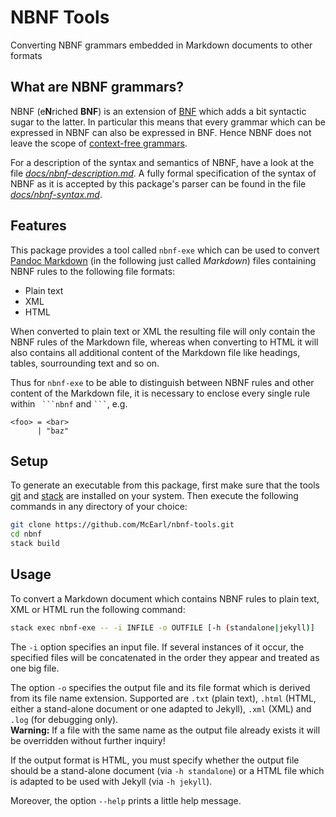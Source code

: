 # NBNF Tools

Converting NBNF grammars embedded in Markdown documents to other formats


## What are NBNF grammars?

NBNF (e**N**riched **BNF**) is an extension of [BNF][1] which adds a bit
syntactic sugar to the latter. In particular this means that every grammar which
can be expressed in NBNF can also be expressed in BNF. Hence NBNF does not leave
the scope of [context-free grammars][2].

For a description of the syntax and semantics of NBNF, have a look at the file
[_docs/nbnf-description.md_](./docs/nbnf-desctiption.md). A fully formal
specification of the syntax of NBNF as it is accepted by this package's parser
can be found in the file [_docs/nbnf-syntax.md_](./docs/nbnf-syntax.md).


## Features

This package provides a tool called `nbnf-exe` which can be used to convert
[Pandoc Markdown][3] (in the following just called _Markdown_) files containing
NBNF rules to the following file formats:

  * Plain text
  * XML
  * HTML

When converted to plain text or XML the resulting file will only contain the
NBNF rules of the Markdown file, whereas when converting to HTML it will also
contains all additional content of the Markdown file like headings, tables,
sourrounding text and so on.

Thus for `nbnf-exe` to be able to distinguish between NBNF rules and other
content of the Markdown file, it is necessary to enclose every single rule
within ` ```nbnf` and ` ``` `, e.g.

```nbnf
<foo> = <bar>
      | "baz"
```


## Setup

To generate an executable from this package, first make sure that the tools
[git][4] and [stack][5] are installed on your system. Then execute the following
commands in any directory of your choice:

```sh
git clone https://github.com/McEarl/nbnf-tools.git
cd nbnf
stack build
```


## Usage

To convert a Markdown document which contains NBNF rules to plain text, XML or
HTML run the following command:

```sh
stack exec nbnf-exe -- -i INFILE -o OUTFILE [-h (standalone|jekyll)]
```

The `-i` option specifies an input file. If several instances of it occur, the
specified files will be concatenated in the order they appear and treated as one
big file.

The option `-o` specifies the output file and its file format which is derived
from its file name extension. Supported are `.txt` (plain text), `.html`
(HTML, either a stand-alone document or one adapted to Jekyll), `.xml` (XML) and
`.log` (for debugging only).  
**Warning:** If a file with the same name as the output file already exists it
will be overridden without further inquiry!

If the output format is HTML, you must specify whether the output file should be
a stand-alone document (via `-h standalone`) or a HTML file which is adapted to
be used with Jekyll (via `-h jekyll`).

Moreover, the option `--help` prints a little help message.


[1]: <https://en.wikipedia.org/wiki/Backus%E2%80%93Naur_form>
[2]: <https://en.wikipedia.org/wiki/Context-free_grammar>
[3]: <https://github.github.com/gfm/>
[4]: <https://git-scm.com/download/linux>
[5]: <https://docs.haskellstack.org/en/stable/install_and_upgrade/>
